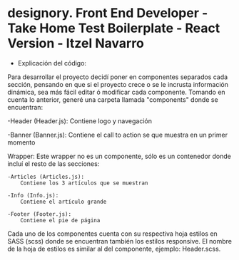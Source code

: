 # designory. Front End Developer - Take Home Test Boilerplate - React Version - Itzel Navarro

*  Explicación del código:

Para desarrollar el proyecto decidí poner en componentes separados cada sección, pensando en que si el proyecto crece o se le incrusta información dinámica, sea más fácil editar ó modificar cada componente.
Tomando en cuenta lo anterior, generé una carpeta llamada "components" donde se encuentran:

-Header (Header.js): 
    Contiene logo y navegación

-Banner (Banner.js):
    Contiene el call to action se que muestra en un primer momento

 Wrapper:
    Este wrapper no es un componente, sólo es un contenedor donde incluí el resto de las secciones:

	-Articles (Articles.js):
        Contiene los 3 artículos que se muestran
	
    -Info (Info.js):
        Contiene el artículo grande
	
    -Footer (Footer.js):
        Contiene el pie de página
    
Cada uno de los componentes cuenta con su respectiva hoja estilos en SASS (scss) donde se encuentran también los estilos responsive. El nombre de la hoja de estilos es similar al del componente, ejemplo: Header.scss.